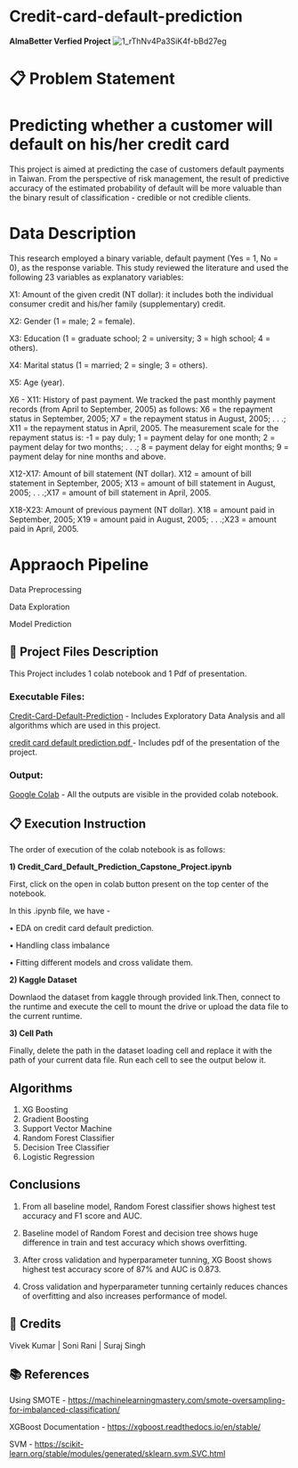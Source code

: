 # Credit-card-default-prediction
**AlmaBetter Verfied Project**
![1_rThNv4Pa3SiK4f-bBd27eg](https://user-images.githubusercontent.com/100477239/173379913-526141d7-0708-4db1-b28d-a33b4464a06b.jpeg)

# 📋 Problem Statement
# Predicting whether a customer will default on his/her credit card

This project is aimed at predicting the case of customers default payments in Taiwan. From the perspective of risk management, the result of predictive accuracy of the estimated probability of default will be more valuable than the binary result of classification - credible or not credible clients.

# Data Description

This research employed a binary variable, default payment (Yes = 1, No = 0), as the response variable. This study reviewed the literature and used the following 23 variables as explanatory variables:

X1: Amount of the given credit (NT dollar): it includes both the individual consumer credit and his/her family (supplementary) credit.

X2: Gender (1 = male; 2 = female).

X3: Education (1 = graduate school; 2 = university; 3 = high school; 4 = others).

X4: Marital status (1 = married; 2 = single; 3 = others).

X5: Age (year).

X6 - X11: History of past payment. We tracked the past monthly payment records (from April to September, 2005) as follows: X6 = the repayment status in September, 2005; X7 = the repayment status in August, 2005; . . .; X11 = the repayment status in April, 2005. The measurement scale for the repayment status is: -1 = pay duly; 1 = payment delay for one month; 2 = payment delay for two months; . . .; 8 = payment delay for eight months; 9 = payment delay for nine months and above.

X12-X17: Amount of bill statement (NT dollar). X12 = amount of bill statement in September, 2005; X13 = amount of bill statement in August, 2005; . . .;X17 = amount of bill statement in April, 2005.

X18-X23: Amount of previous payment (NT dollar). X18 = amount paid in September, 2005; X19 = amount paid in August, 2005; . . .;X23 = amount paid in April, 2005.

# Appraoch Pipeline

Data Preprocessing

Data Exploration

Model Prediction

## 💾 Project Files Description
 
This Project includes 1 colab notebook and 1 Pdf of presentation.

### **Executable Files:**

[Credit-Card-Default-Prediction](https://github.com/vivvvek24/Credit-card-default-prediction/blob/main/Copy_of_Credit_Card_Default_Prediction_Capstone_Project.ipynb) - Includes Exploratory Data Analysis and all algorithms which are used in this project.

[credit card default prediction.pdf ](https://github.com/vivvvek24/Credit-card-default-prediction/blob/main/credit%20card%20default%20prediction.pdf)- Includes pdf of the presentation of the project.

### **Output:**

[Google Colab](https://github.com/vivvvek24/Credit-card-default-prediction/blob/main/Copy_of_Credit_Card_Default_Prediction_Capstone_Project.ipynb) - All the outputs are visible in the provided colab notebook.

## 📋 **Execution Instruction**

The order of execution of the colab notebook is as follows:

**1) Credit_Card_Default_Prediction_Capstone_Project.ipynb**

First, click on the open in colab button present on the top center of the notebook.

In this .ipynb file, we have -

• EDA on credit card default prediction.

• Handling class imbalance 

• Fitting different models and cross validate them.

**2) Kaggle Dataset**

Downlaod the dataset from kaggle through provided link.Then, connect to the runtime and execute the cell to mount the drive or upload the data file to the current runtime.

**3) Cell Path**

Finally, delete the path in the dataset loading cell and replace it with the path of your current data file. Run each cell to see the output below it.

## **Algorithms**

1. XG Boosting
2. Gradient Boosting
3. Support Vector Machine
4. Random Forest Classifier
5. Decision Tree Classifier
6. Logistic Regression
  
## **Conclusions**
  
 1. From all baseline model, Random Forest classifier shows highest test accuracy
and F1 score and AUC.

2. Baseline model of Random Forest and decision tree shows huge difference in
train and test accuracy which shows overfitting.

3. After cross validation and hyperparameter tunning, XG Boost shows highest test
accuracy score of 87% and AUC is 0.873.

4. Cross validation and hyperparameter tunning certainly reduces chances of
overfitting and also increases performance of model.

## 📜 **Credits**
 Vivek Kumar | Soni Rani | Suraj Singh

## 📚 **References**
Using SMOTE - https://machinelearningmastery.com/smote-oversampling-for-imbalanced-classification/

XGBoost Documentation - https://xgboost.readthedocs.io/en/stable/

SVM - https://scikit-learn.org/stable/modules/generated/sklearn.svm.SVC.html
  
